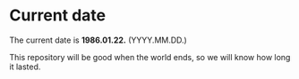 # Current date

The current date is **1986.01.22.** (YYYY.MM.DD.)

This repository will be good when the world ends, so we will know how long it lasted.